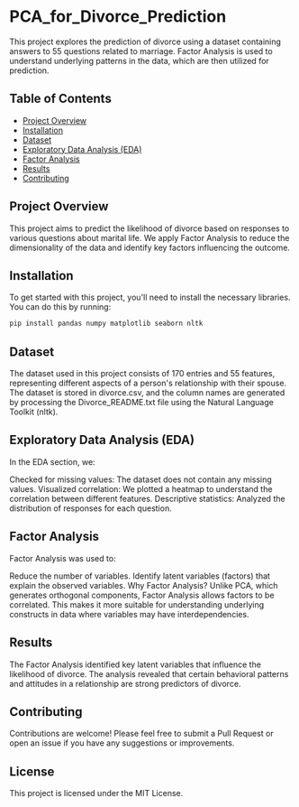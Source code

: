 # PCA_for_Divorce_Prediction

This project explores the prediction of divorce using a dataset containing answers to 55 questions related to marriage. Factor Analysis is used to understand underlying patterns in the data, which are then utilized for prediction.

## Table of Contents
- [Project Overview](#project-overview)
- [Installation](#installation)
- [Dataset](#dataset)
- [Exploratory Data Analysis (EDA)](#exploratory-data-analysis-eda)
- [Factor Analysis](#factor-analysis)
- [Results](#results)
- [Contributing](#contributing)

## Project Overview
This project aims to predict the likelihood of divorce based on responses to various questions about marital life. We apply Factor Analysis to reduce the dimensionality of the data and identify key factors influencing the outcome.

## Installation
To get started with this project, you'll need to install the necessary libraries. You can do this by running:

```bash
pip install pandas numpy matplotlib seaborn nltk
```
## Dataset
The dataset used in this project consists of 170 entries and 55 features, representing different aspects of a person's relationship with their spouse. The dataset is stored in divorce.csv, and the column names are generated by processing the Divorce_README.txt file using the Natural Language Toolkit (nltk).

## Exploratory Data Analysis (EDA)
In the EDA section, we:

Checked for missing values: The dataset does not contain any missing values.
Visualized correlation: We plotted a heatmap to understand the correlation between different features.
Descriptive statistics: Analyzed the distribution of responses for each question.

## Factor Analysis
Factor Analysis was used to:

Reduce the number of variables.
Identify latent variables (factors) that explain the observed variables.
Why Factor Analysis?
Unlike PCA, which generates orthogonal components, Factor Analysis allows factors to be correlated. This makes it more suitable for understanding underlying constructs in data where variables may have interdependencies.

## Results
The Factor Analysis identified key latent variables that influence the likelihood of divorce.
The analysis revealed that certain behavioral patterns and attitudes in a relationship are strong predictors of divorce.


## Contributing
Contributions are welcome! Please feel free to submit a Pull Request or open an issue if you have any suggestions or improvements.

## License

This project is licensed under the MIT License.
